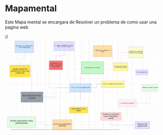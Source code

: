 # Mapamental
 Este Mapa mental se encargara de Resolver un problema de 
 como usar una pagina web

 //
 ![alt text](<Captura de pantalla 2024-03-12 211248-1.png>)